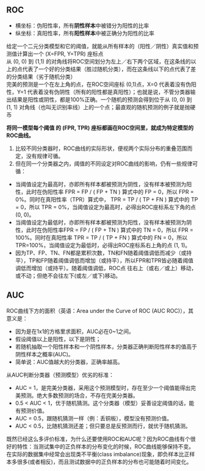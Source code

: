 ## ROC

- 横坐标：伪阳性率，所有**阴性样本**中被错分为阳性的比率
- 纵坐标：真阳性率，所有**阳性样本**中被正确分为阳性的比率
 
给定一个二元分类模型和它的阈值，就能从所有样本的（阳性／阴性）真实值和预测值计算出一个 (X=FPR, Y=TPR) 座标点  
从 (0, 0) 到 (1,1) 的对角线将ROC空间划分为左上／右下两个区域，在这条线的以上的点代表了一个好的分类结果（胜过随机分类），而在这条线以下的点代表了差的分类结果（劣于随机分类）  
完美的预测是一个在左上角的点，在ROC空间座标 (0,1)点，X=0 代表着没有伪阳性，Y=1 代表着没有伪阴性（所有的阳性都是真阳性）；也就是说，不管分类器输出结果是阳性或阴性，都是100%正确。一个随机的预测会得到位于从 (0, 0) 到 (1, 1) 对角线（也叫无识别率线）上的一个点；最直观的随机预测的例子就是抛硬币

**将同一模型每个阈值 的 (FPR, TPR) 座标都画在ROC空间里，就成为特定模型的ROC曲线。**

1. 比较不同分类器时，ROC曲线的实际形状，便视两个实际分布的重叠范围而定，没有规律可循。
2. 但在同一个分类器之内，阈值的不同设定对ROC曲线的影响，仍有一些规律可循：
- 当阈值设定为最高时，亦即所有样本都被预测为阴性，没有样本被预测为阳性，此时在伪阳性率 FPR = FP / ( FP + TN ) 算式中的 FP = 0，所以 FPR = 0%。同时在真阳性率（TPR）算式中， TPR = TP / ( TP + FN ) 算式中的 TP = 0，所以 TPR = 0%，当阈值设定为最高时，必得出ROC座标系左下角的点 (0, 0)。
- 当阈值设定为最低时，亦即所有样本都被预测为阳性，没有样本被预测为阴性，此时在伪阳性率FPR = FP / ( FP + TN ) 算式中的 TN = 0，所以 FPR = 100%。同时在真阳性率 TPR = TP / ( TP + FN ) 算式中的 FN = 0，所以 TPR=100%，当阈值设定为最低时，必得出ROC座标系右上角的点 (1, 1)。
- 因为TP、FP、TN、FN都是累积次数，TN和FN随着阈值调低而减少（或持平），TP和FP随着阈值调低而增加（或持平），所以FPR和TPR皆必随着阈值调低而增加（或持平）。随着阈值调低，ROC点 往右上（或右／或上）移动，或不动；但绝不会往左下(或左／或下)移动。


## AUC
ROC曲线下方的面积（英语：Area under the Curve of ROC (AUC ROC)），其意义是：
- 因为是在1x1的方格里求面积，AUC必在0~1之间。
- 假设阈值以上是阳性，以下是阴性；
- 若随机抽取一个阳性样本和一个阴性样本，分类器正确判断阳性样本的值高于阴性样本之概率(AUC)。
- 简单说：AUC值越大的分类器，正确率越高。  

从AUC判断分类器（预测模型）优劣的标准：
- AUC = 1，是完美分类器，采用这个预测模型时，存在至少一个阈值能得出完美预测。绝大多数预测的场合，不存在完美分类器。
- 0.5 < AUC < 1，优于随机猜测。这个分类器（模型）妥善设定阈值的话，能有预测价值。
- AUC = 0.5，跟随机猜测一样（例：丢铜板），模型没有预测价值。
- AUC < 0.5，比随机猜测还差；但只要总是反预测而行，就优于随机猜测。

既然已经这么多评价标准，为什么还要使用ROC和AUC呢？因为ROC曲线有个很好的特性：当测试集中的正负样本的分布变化的时候，ROC曲线能够保持不变。在实际的数据集中经常会出现类不平衡(class imbalance)现象，即负样本比正样本多很多(或者相反)，而且测试数据中的正负样本的分布也可能随着时间变化。
